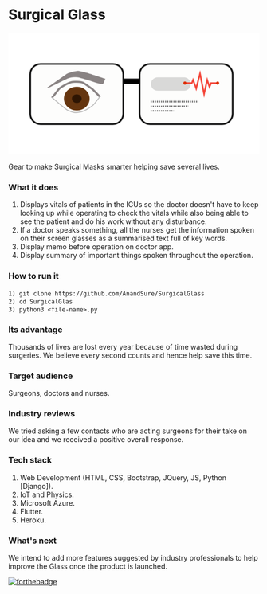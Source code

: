 # Surgical Glass

<p align="center">
	<img src="https://github.com/Anandsure/SurgicalGlass/blob/master/Logo.png" />
</p>

Gear to make Surgical Masks smarter helping save several lives.

### What it does
1. Displays vitals of patients in the ICUs so the doctor doesn't have to keep looking up while operating to check the vitals while also being able to see the patient and do his work without any disturbance.
2. If a doctor speaks something, all the nurses get the information spoken on their screen glasses as a summarised text full of key words.
3. Display memo before operation on doctor app.
4. Display summary of important things spoken throughout the operation.

### How to run it
```
1) git clone https://github.com/AnandSure/SurgicalGlass
2) cd SurgicalGlas
3) python3 <file-name>.py
```

### Its advantage
Thousands of lives are lost every year because of time wasted during surgeries. We believe every second counts and hence help save this time.

### Target audience
Surgeons, doctors and nurses.

### Industry reviews
We tried asking a few contacts who are acting surgeons for their take on our idea and we received a positive overall response. 

### Tech stack
1. Web Development (HTML, CSS, Bootstrap, JQuery, JS, Python [Django]).
2. IoT and Physics.
3. Microsoft Azure.
4. Flutter.
5. Heroku.

### What's next
We intend to add more features suggested by industry professionals to help improve the Glass once the product is launched.

[![forthebadge](https://forthebadge.com/images/badges/oooo-kill-em.svg)](https://forthebadge.com)
